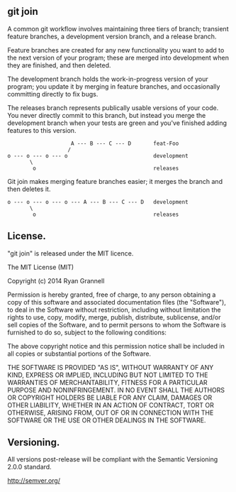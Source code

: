git join
----------------

A common git workflow involves maintaining three tiers of branch; transient feature branches, a development
version branch, and a release branch.

Feature branches are created for any new functionality you want to add to the next version of your program;
these are merged into development when they are finished, and then deleted.

The development branch holds the work-in-progress version of your program; you update it by merging in feature branches, and
occasionally committing directly to fix bugs.

The releases branch represents publically usable versions of your code. You never directly commit to this branch, but instead
you merge the development branch when your tests are green and you've finished adding features to this version.


```
                    A --- B --- C --- D       feat-Foo
                   /
o --- o --- o --- o                           development
       \
        o                                     releases
```

Git join makes merging feature branches easier; it merges the branch and then deletes it.

```
o --- o --- o --- o --- A --- B --- C --- D   development
       \
        o                                     releases
```

## License.

"git join" is released under the MIT licence.

The MIT License (MIT)

Copyright (c) 2014 Ryan Grannell

Permission is hereby granted, free of charge, to any person obtaining a copy
of this software and associated documentation files (the "Software"), to deal
in the Software without restriction, including without limitation the rights
to use, copy, modify, merge, publish, distribute, sublicense, and/or sell
copies of the Software, and to permit persons to whom the Software is
furnished to do so, subject to the following conditions:

The above copyright notice and this permission notice shall be included in all
copies or substantial portions of the Software.

THE SOFTWARE IS PROVIDED "AS IS", WITHOUT WARRANTY OF ANY KIND, EXPRESS OR
IMPLIED, INCLUDING BUT NOT LIMITED TO THE WARRANTIES OF MERCHANTABILITY,
FITNESS FOR A PARTICULAR PURPOSE AND NONINFRINGEMENT. IN NO EVENT SHALL THE
AUTHORS OR COPYRIGHT HOLDERS BE LIABLE FOR ANY CLAIM, DAMAGES OR OTHER
LIABILITY, WHETHER IN AN ACTION OF CONTRACT, TORT OR OTHERWISE, ARISING FROM,
OUT OF OR IN CONNECTION WITH THE SOFTWARE OR THE USE OR OTHER DEALINGS IN THE
SOFTWARE.

## Versioning.

All versions post-release will be compliant with the Semantic Versioning 2.0.0 standard.

http://semver.org/
